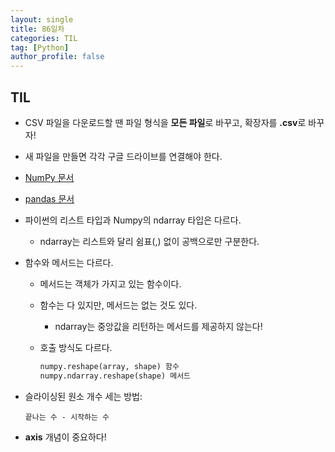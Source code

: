 ```yaml
---
layout: single
title: 86일차
categories: TIL
tag: [Python]
author_profile: false
---
```


## TIL

* CSV 파일을 다운로드할 땐 파일 형식을 **모든 파일**로 바꾸고, 확장자를 **.csv**로 바꾸자!

* 새 파일을 만들면 각각 구글 드라이브를 연결해야 한다.

* [NumPy 문서](https://numpy.org/doc/stable/user/index.html)

* [pandas 문서](https://pandas.pydata.org/docs/user_guide/index.html)

* 파이썬의 리스트 타입과 Numpy의 ndarray 타입은 다르다.

  * ndarray는 리스트와 달리 쉼표(,) 없이 공백으로만 구분한다.

* 함수와 메서드는 다르다.

  * 메서드는 객체가 가지고 있는 함수이다.

  * 함수는 다 있지만, 메서드는 없는 것도 있다. 

    * ndarray는 중앙값을 리턴하는 메서드를 제공하지 않는다!

  * 호출 방식도 다르다.

    ```python
    numpy.reshape(array, shape) 함수
    numpy.ndarray.reshape(shape) 메서드
    ```

* 슬라이싱된 원소 개수 세는 방법: 

  `끝나는 수 - 시작하는 수`

* **axis** 개념이 중요하다!
